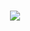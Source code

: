 <h1 align="center">
  <a href="https://git.io/typing-svg">
    <img src="https://readme-typing-svg.herokuapp.com/?lines=Hi+There!+👋;+Im+Abdullah+Khalil!;&center=true&size=30">
  </a>
</h1>
